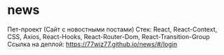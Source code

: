 # news
Пет-проект (Сайт с новостными постами)
Стек: React, React-Context, CSS, Axios, React-Hooks, React-Router-Dom, React-Transition-Group
Ссылка на деплой:
https://77wiz77.github.io/news/#/login
